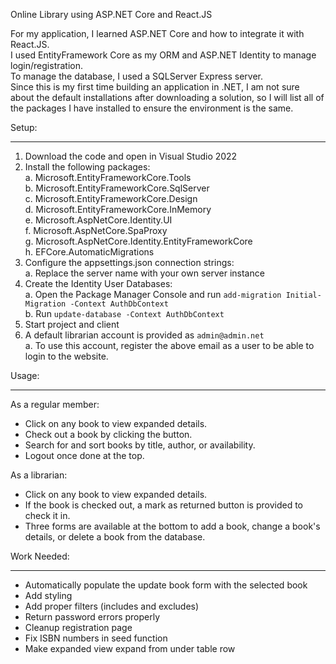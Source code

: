 Online Library using ASP.NET Core and React.JS

For my application, I learned ASP.NET Core and how to integrate it with React.JS.  
I used EntityFramework Core as my ORM and ASP.NET Identity to manage login/registration.  
To manage the database, I used a SQLServer Express server.  
Since this is my first time building an application in .NET, I am not sure about the default installations after downloading a solution, so I will list all of the packages I have installed to ensure the environment is the same.

Setup:
__________________________
1. Download the code and open in Visual Studio 2022
2. Install the following packages:  
  a. Microsoft.EntityFrameworkCore.Tools  
  b. Microsoft.EntityFrameworkCore.SqlServer  
  c. Microsoft.EntityFrameworkCore.Design  
  d. Microsoft.EntityFrameworkCore.InMemory  
  e. Microsoft.AspNetCore.Identity.UI  
  f. Microsoft.AspNetCore.SpaProxy  
  g. Microsoft.AspNetCore.Identity.EntityFrameworkCore  
  h. EFCore.AutomaticMigrations  
3. Configure the appsettings.json connection strings:  
  a. Replace the server name with your own server instance  
4. Create the Identity User Databases:  
  a. Open the Package Manager Console and run ```add-migration Initial-Migration -Context AuthDbContext```  
  b. Run ```update-database -Context AuthDbContext```
5. Start project and client
6. A default librarian account is provided as ```admin@admin.net```  
   a. To use this account, register the above email as a user to be able to login to the website.

Usage:
__________________________________
As a regular member:  
* Click on any book to view expanded details.
* Check out a book by clicking the button.
* Search for and sort books by title, author, or availability.
* Logout once done at the top.

As a librarian:
* Click on any book to view expanded details.
* If the book is checked out, a mark as returned button is provided to check it in.
* Three forms are available at the bottom to add a book, change a book's details, or delete a book from the database.

Work Needed:
______________________________________
* Automatically populate the update book form with the selected book
* Add styling
* Add proper filters (includes and excludes)
* Return password errors properly
* Cleanup registration page
* Fix ISBN numbers in seed function
* Make expanded view expand from under table row
